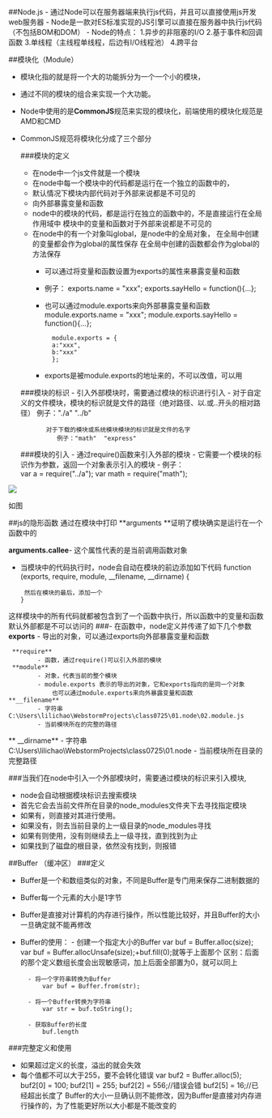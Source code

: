 ##Node.js
	- 通过Node可以在服务器端来执行js代码，并且可以直接使用js开发web服务器
	- Node是一款对ES标准实现的JS引擎可以直接在服务器中执行js代码（不包括BOM和DOM）
	- Node的特点：
		1.异步的非阻塞的I/O
		2.基于事件和回调函数
		3.单线程（主线程单线程，后边有I/O线程池）
		4.跨平台

##模块化（Module）
- 模块化指的就是将一个大的功能拆分为一个一个小的模块，
- 通过不同的模块的组合来实现一个大功能。
- Node中使用的是**CommonJS**规范来实现的模块化，前端使用的模块化规范是AMD和CMD
- CommonJS规范将模块化分成了三个部分

  ###模块的定义
	- 在node中一个js文件就是一个模块
	- 在node中每一个模块中的代码都是运行在一个独立的函数中的，
	- 默认情况下模块内部代码对于外部来说都是不可见的
	- 向外部暴露变量和函数
	- node中的模块的代码，都是运行在独立的函数中的，不是直接运行在全局作用域中
	模块中的变量和函数对于外部来说都是不可见的
	- 在node中的有一个对象叫global，是node中的全局对象，
		在全局中创建的变量都会作为global的属性保存
		在全局中创建的函数都会作为global的方法保存
		- 可以通过将变量和函数设置为exports的属性来暴露变量和函数
		- 例子：
				exports.name = "xxx";
				exports.sayHello = function(){...};
			
		- 也可以通过module.exports来向外部暴露变量和函数
				module.exports.name = "xxx";
				module.exports.sayHello = function(){...};
				
				module.exports = {
				a:"xxx",
				b:"xxx"
				};
        - exports是被module.exports的地址来的，不可以改值，可以用
			
  	###模块的标识
			- 引入外部模块时，需要通过模块的标识进行引入
			- 对于自定义的文件模块，模块的标识就是文件的路径（绝对路径、以.或..开头的相对路径）
			 例子："./a"  "../b"   
			
			 对于下载的模块或系统模块模块的标识就是文件的名字
				例子："math"  "express"
	
  	###模块的引入
			- 通过require()函数来引入外部的模块
			- 它需要一个模块的标识作为参数，返回一个对象表示引入的模块
			- 例子：	
				var a = require("../a");
				var math = require("math");

![](https://i.imgur.com/1WMfPDS.png)

如图

##js的隐形函数
通过在模块中打印 **arguments **证明了模块确实是运行在一个函数中的

 **arguments.callee**- 这个属性代表的是当前调用函数对象
 - 当模块中的代码执行时，node会自动在模块的前边添加如下代码
	 	function (exports, require, module, __filename, __dirname) {
	
	 	然后在模块的最后，添加一个
       }

 这样模块中的所有代码就都被包含到了一个函数中执行，所以函数中的变量和函数默认外部都是不可以访问的
###- 在函数中，node定义并传递了如下几个参数
    **exports**
		 	- 导出的对象，可以通过exports向外部暴露变量和函数

     **require**
		 	- 函数，通过require()可以引入外部的模块
     **module**
		 	- 对象，代表当前的整个模块
		 	- module.exports 表示的导出的对象，它和exports指向的是同一个对象
		 		也可以通过module.exports来向外暴露变量和函数
    **__filename**
		 	- 字符串  C:\Users\lilichao\WebstormProjects\class0725\01.node\02.module.js
		 	- 当前模块所在的完整的路径

   ** __dirname**
		 	- 字符串 C:\Users\lilichao\WebstormProjects\class0725\01.node
		 	- 当前模块所在目录的完整路径
    
###当我们在node中引入一个外部模块时，需要通过模块的标识来引入模块,
- node会自动根据模块标识去搜索模块
- 首先它会去当前文件所在目录的node_modules文件夹下去寻找指定模块
- 如果有，则直接对其进行使用。
- 如果没有，则去当前目录的上一级目录的node_modules寻找
- 如果有则使用，没有则继续去上一级寻找，直到找到为止
- 如果找到了磁盘的根目录，依然没有找到，则报错

##Buffer （缓冲区）
 ###定义
- Buffer是一个和数组类似的对象，不同是Buffer是专门用来保存二进制数据的
- Buffer每一个元素的大小是1字节
- Buffer是直接对计算机的内存进行操作，所以性能比较好，并且Buffer的大小一旦确定就不能再修改
- Buffer的使用：
		-  创建一个指定大小的Buffer
			var buf = Buffer.alloc(size);
			var buf = Buffer.allocUnsafe(size);+buf.fill(0);就等于上面那个
     区别：后面的那个定义数组长度会出现敏感词，加上后面全部置为0，就可以同上
			
		- 将一个字符串转换为Buffer
			var buf = Buffer.from(str);
			
		- 将一个Buffer转换为字符串
			var str = buf.toString();
			
		- 获取Buffer的长度
			buf.length
###完整定义和使用
  - 如果超过定义的长度，溢出的就会失效
  - 每个值都不可以大于255，要不会转化错误
		var buf2 = Buffer.alloc(5);
		buf2[0] = 100;
		buf2[1] = 255;
		buf2[2] = 556;//错误会错
		buf2[5] = 16;//已经超出长度了
Buffer的大小一旦确认则不能修改，因为Buffer是直接对内存进行操作的，为了性能更好所以大小都是不能改变的